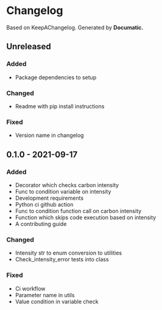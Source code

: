 # Changelog

Based on KeepAChangelog.
Generated by **Documatic.**

## Unreleased

### Added

* Package dependencies to setup

### Changed

* Readme with pip install instructions

### Fixed

* Version name in changelog

## 0.1.0 - 2021-09-17

### Added

* Decorator which checks carbon intensity
* Func to condition variable on intensity
* Development requirements
* Python ci github action
* Func to condition function call on carbon intensity
* Function which skips code execution based on intensity
* A contributing guide

### Changed

* Intensity str to enum conversion to utilities
* Check_intensity_error tests into class

### Fixed

* Ci workflow
* Parameter name in utils
* Value condition in variable check
